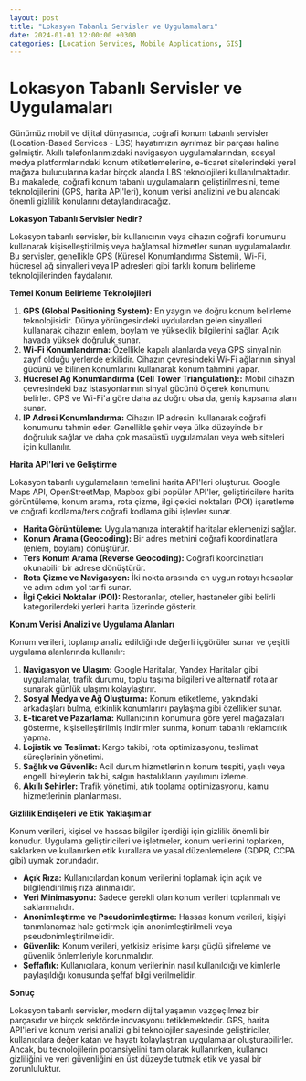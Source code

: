 ```yaml
---
layout: post
title: "Lokasyon Tabanlı Servisler ve Uygulamaları"
date: 2024-01-01 12:00:00 +0300
categories: [Location Services, Mobile Applications, GIS]
---
```


# Lokasyon Tabanlı Servisler ve Uygulamaları

Günümüz mobil ve dijital dünyasında, coğrafi konum tabanlı servisler (Location-Based Services - LBS) hayatımızın ayrılmaz bir parçası haline gelmiştir. Akıllı telefonlarımızdaki navigasyon uygulamalarından, sosyal medya platformlarındaki konum etiketlemelerine, e-ticaret sitelerindeki yerel mağaza bulucularına kadar birçok alanda LBS teknolojileri kullanılmaktadır. Bu makalede, coğrafi konum tabanlı uygulamaların geliştirilmesini, temel teknolojilerini (GPS, harita API'leri), konum verisi analizini ve bu alandaki önemli gizlilik konularını detaylandıracağız.

**Lokasyon Tabanlı Servisler Nedir?**

Lokasyon tabanlı servisler, bir kullanıcının veya cihazın coğrafi konumunu kullanarak kişiselleştirilmiş veya bağlamsal hizmetler sunan uygulamalardır. Bu servisler, genellikle GPS (Küresel Konumlandırma Sistemi), Wi-Fi, hücresel ağ sinyalleri veya IP adresleri gibi farklı konum belirleme teknolojilerinden faydalanır.

**Temel Konum Belirleme Teknolojileri**

1.  **GPS (Global Positioning System):** En yaygın ve doğru konum belirleme teknolojisidir. Dünya yörüngesindeki uydulardan gelen sinyalleri kullanarak cihazın enlem, boylam ve yükseklik bilgilerini sağlar. Açık havada yüksek doğruluk sunar.
2.  **Wi-Fi Konumlandırma:** Özellikle kapalı alanlarda veya GPS sinyalinin zayıf olduğu yerlerde etkilidir. Cihazın çevresindeki Wi-Fi ağlarının sinyal gücünü ve bilinen konumlarını kullanarak konum tahmini yapar.
3.  **Hücresel Ağ Konumlandırma (Cell Tower Triangulation)::** Mobil cihazın çevresindeki baz istasyonlarının sinyal gücünü ölçerek konumunu belirler. GPS ve Wi-Fi'a göre daha az doğru olsa da, geniş kapsama alanı sunar.
4.  **IP Adresi Konumlandırma:** Cihazın IP adresini kullanarak coğrafi konumunu tahmin eder. Genellikle şehir veya ülke düzeyinde bir doğruluk sağlar ve daha çok masaüstü uygulamaları veya web siteleri için kullanılır.

**Harita API'leri ve Geliştirme**

Lokasyon tabanlı uygulamaların temelini harita API'leri oluşturur. Google Maps API, OpenStreetMap, Mapbox gibi popüler API'ler, geliştiricilere harita görüntüleme, konum arama, rota çizme, ilgi çekici noktaları (POI) işaretleme ve coğrafi kodlama/ters coğrafi kodlama gibi işlevler sunar.

*   **Harita Görüntüleme:** Uygulamanıza interaktif haritalar eklemenizi sağlar.
*   **Konum Arama (Geocoding):** Bir adres metnini coğrafi koordinatlara (enlem, boylam) dönüştürür.
*   **Ters Konum Arama (Reverse Geocoding):** Coğrafi koordinatları okunabilir bir adrese dönüştürür.
*   **Rota Çizme ve Navigasyon:** İki nokta arasında en uygun rotayı hesaplar ve adım adım yol tarifi sunar.
*   **İlgi Çekici Noktalar (POI):** Restoranlar, oteller, hastaneler gibi belirli kategorilerdeki yerleri harita üzerinde gösterir.

**Konum Verisi Analizi ve Uygulama Alanları**

Konum verileri, toplanıp analiz edildiğinde değerli içgörüler sunar ve çeşitli uygulama alanlarında kullanılır:

1.  **Navigasyon ve Ulaşım:** Google Haritalar, Yandex Haritalar gibi uygulamalar, trafik durumu, toplu taşıma bilgileri ve alternatif rotalar sunarak günlük ulaşımı kolaylaştırır.
2.  **Sosyal Medya ve Ağ Oluşturma:** Konum etiketleme, yakındaki arkadaşları bulma, etkinlik konumlarını paylaşma gibi özellikler sunar.
3.  **E-ticaret ve Pazarlama:** Kullanıcının konumuna göre yerel mağazaları gösterme, kişiselleştirilmiş indirimler sunma, konum tabanlı reklamcılık yapma.
4.  **Lojistik ve Teslimat:** Kargo takibi, rota optimizasyonu, teslimat süreçlerinin yönetimi.
5.  **Sağlık ve Güvenlik:** Acil durum hizmetlerinin konum tespiti, yaşlı veya engelli bireylerin takibi, salgın hastalıkların yayılımını izleme.
6.  **Akıllı Şehirler:** Trafik yönetimi, atık toplama optimizasyonu, kamu hizmetlerinin planlanması.

**Gizlilik Endişeleri ve Etik Yaklaşımlar**

Konum verileri, kişisel ve hassas bilgiler içerdiği için gizlilik önemli bir konudur. Uygulama geliştiricileri ve işletmeler, konum verilerini toplarken, saklarken ve kullanırken etik kurallara ve yasal düzenlemelere (GDPR, CCPA gibi) uymak zorundadır.

*   **Açık Rıza:** Kullanıcılardan konum verilerini toplamak için açık ve bilgilendirilmiş rıza alınmalıdır.
*   **Veri Minimasyonu:** Sadece gerekli olan konum verileri toplanmalı ve saklanmalıdır.
*   **Anonimleştirme ve Pseudonimleştirme:** Hassas konum verileri, kişiyi tanımlanamaz hale getirmek için anonimleştirilmeli veya pseudonimleştirilmelidir.
*   **Güvenlik:** Konum verileri, yetkisiz erişime karşı güçlü şifreleme ve güvenlik önlemleriyle korunmalıdır.
*   **Şeffaflık:** Kullanıcılara, konum verilerinin nasıl kullanıldığı ve kimlerle paylaşıldığı konusunda şeffaf bilgi verilmelidir.

**Sonuç**

Lokasyon tabanlı servisler, modern dijital yaşamın vazgeçilmez bir parçasıdır ve birçok sektörde inovasyonu tetiklemektedir. GPS, harita API'leri ve konum verisi analizi gibi teknolojiler sayesinde geliştiriciler, kullanıcılara değer katan ve hayatı kolaylaştıran uygulamalar oluşturabilirler. Ancak, bu teknolojilerin potansiyelini tam olarak kullanırken, kullanıcı gizliliğini ve veri güvenliğini en üst düzeyde tutmak etik ve yasal bir zorunluluktur.